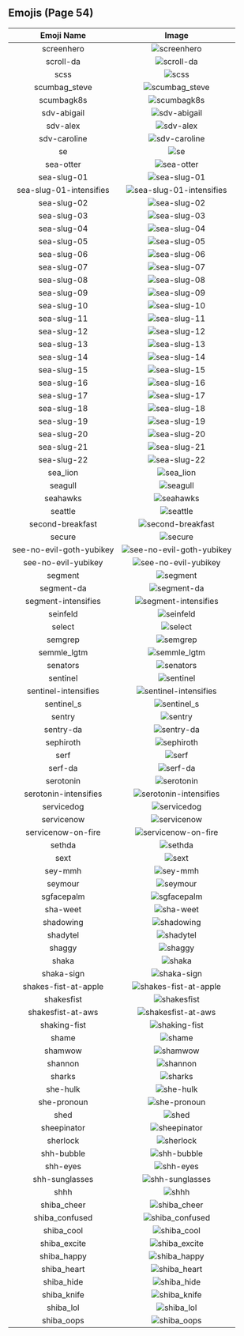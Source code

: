 
  ## Emojis (Page 54)
  |Emoji Name|Image|
  | :-: | :-: |
  |screenhero| ![screenhero](/output/screenhero.png)|
  |scroll-da| ![scroll-da](/output/scroll-da.png)|
  |scss| ![scss](/output/scss)|
  |scumbag_steve| ![scumbag_steve](/output/scumbag_steve.png)|
  |scumbagk8s| ![scumbagk8s](/output/scumbagk8s.png)|
  |sdv-abigail| ![sdv-abigail](/output/sdv-abigail.png)|
  |sdv-alex| ![sdv-alex](/output/sdv-alex.png)|
  |sdv-caroline| ![sdv-caroline](/output/sdv-caroline.png)|
  |se| ![se](/output/se.png)|
  |sea-otter| ![sea-otter](/output/sea-otter.png)|
  |sea-slug-01| ![sea-slug-01](/output/sea-slug-01.png)|
  |sea-slug-01-intensifies| ![sea-slug-01-intensifies](/output/sea-slug-01-intensifies.gif)|
  |sea-slug-02| ![sea-slug-02](/output/sea-slug-02.png)|
  |sea-slug-03| ![sea-slug-03](/output/sea-slug-03.png)|
  |sea-slug-04| ![sea-slug-04](/output/sea-slug-04.png)|
  |sea-slug-05| ![sea-slug-05](/output/sea-slug-05.png)|
  |sea-slug-06| ![sea-slug-06](/output/sea-slug-06.png)|
  |sea-slug-07| ![sea-slug-07](/output/sea-slug-07.png)|
  |sea-slug-08| ![sea-slug-08](/output/sea-slug-08.png)|
  |sea-slug-09| ![sea-slug-09](/output/sea-slug-09.png)|
  |sea-slug-10| ![sea-slug-10](/output/sea-slug-10.png)|
  |sea-slug-11| ![sea-slug-11](/output/sea-slug-11.png)|
  |sea-slug-12| ![sea-slug-12](/output/sea-slug-12.png)|
  |sea-slug-13| ![sea-slug-13](/output/sea-slug-13.png)|
  |sea-slug-14| ![sea-slug-14](/output/sea-slug-14.png)|
  |sea-slug-15| ![sea-slug-15](/output/sea-slug-15.png)|
  |sea-slug-16| ![sea-slug-16](/output/sea-slug-16.png)|
  |sea-slug-17| ![sea-slug-17](/output/sea-slug-17.png)|
  |sea-slug-18| ![sea-slug-18](/output/sea-slug-18.png)|
  |sea-slug-19| ![sea-slug-19](/output/sea-slug-19.png)|
  |sea-slug-20| ![sea-slug-20](/output/sea-slug-20.png)|
  |sea-slug-21| ![sea-slug-21](/output/sea-slug-21.png)|
  |sea-slug-22| ![sea-slug-22](/output/sea-slug-22.png)|
  |sea_lion| ![sea_lion](/output/sea_lion.png)|
  |seagull| ![seagull](/output/seagull.jpg)|
  |seahawks| ![seahawks](/output/seahawks.png)|
  |seattle| ![seattle](/output/seattle.png)|
  |second-breakfast| ![second-breakfast](/output/second-breakfast.jpg)|
  |secure| ![secure](/output/secure.gif)|
  |see-no-evil-goth-yubikey| ![see-no-evil-goth-yubikey](/output/see-no-evil-goth-yubikey.png)|
  |see-no-evil-yubikey| ![see-no-evil-yubikey](/output/see-no-evil-yubikey.png)|
  |segment| ![segment](/output/segment.png)|
  |segment-da| ![segment-da](/output/segment-da.png)|
  |segment-intensifies| ![segment-intensifies](/output/segment-intensifies.gif)|
  |seinfeld| ![seinfeld](/output/seinfeld.jpg)|
  |select| ![select](/output/select.jpg)|
  |semgrep| ![semgrep](/output/semgrep.png)|
  |semmle_lgtm| ![semmle_lgtm](/output/semmle_lgtm.png)|
  |senators| ![senators](/output/senators.png)|
  |sentinel| ![sentinel](/output/sentinel.png)|
  |sentinel-intensifies| ![sentinel-intensifies](/output/sentinel-intensifies.gif)|
  |sentinel_s| ![sentinel_s](/output/sentinel_s.png)|
  |sentry| ![sentry](/output/sentry.png)|
  |sentry-da| ![sentry-da](/output/sentry-da.png)|
  |sephiroth| ![sephiroth](/output/sephiroth.png)|
  |serf| ![serf](/output/serf.png)|
  |serf-da| ![serf-da](/output/serf-da.png)|
  |serotonin| ![serotonin](/output/serotonin.png)|
  |serotonin-intensifies| ![serotonin-intensifies](/output/serotonin-intensifies.gif)|
  |servicedog| ![servicedog](/output/servicedog.png)|
  |servicenow| ![servicenow](/output/servicenow.jpg)|
  |servicenow-on-fire| ![servicenow-on-fire](/output/servicenow-on-fire.gif)|
  |sethda| ![sethda](/output/sethda.png)|
  |sext| ![sext](/output/sext.png)|
  |sey-mmh| ![sey-mmh](/output/sey-mmh.gif)|
  |seymour| ![seymour](/output/seymour.png)|
  |sgfacepalm| ![sgfacepalm](/output/sgfacepalm.gif)|
  |sha-weet| ![sha-weet](/output/sha-weet.gif)|
  |shadowing| ![shadowing](/output/shadowing.jpg)|
  |shadytel| ![shadytel](/output/shadytel.png)|
  |shaggy| ![shaggy](/output/shaggy.png)|
  |shaka| ![shaka](/output/shaka)|
  |shaka-sign| ![shaka-sign](/output/shaka-sign.png)|
  |shakes-fist-at-apple| ![shakes-fist-at-apple](/output/shakes-fist-at-apple.png)|
  |shakesfist| ![shakesfist](/output/shakesfist.png)|
  |shakesfist-at-aws| ![shakesfist-at-aws](/output/shakesfist-at-aws)|
  |shaking-fist| ![shaking-fist](/output/shaking-fist.gif)|
  |shame| ![shame](/output/shame.png)|
  |shamwow| ![shamwow](/output/shamwow.jpg)|
  |shannon| ![shannon](/output/shannon.png)|
  |sharks| ![sharks](/output/sharks.png)|
  |she-hulk| ![she-hulk](/output/she-hulk.jpg)|
  |she-pronoun| ![she-pronoun](/output/she-pronoun.png)|
  |shed| ![shed](/output/shed.png)|
  |sheepinator| ![sheepinator](/output/sheepinator.png)|
  |sherlock| ![sherlock](/output/sherlock.png)|
  |shh-bubble| ![shh-bubble](/output/shh-bubble.gif)|
  |shh-eyes| ![shh-eyes](/output/shh-eyes.png)|
  |shh-sunglasses| ![shh-sunglasses](/output/shh-sunglasses.png)|
  |shhh| ![shhh](/output/shhh.gif)|
  |shiba_cheer| ![shiba_cheer](/output/shiba_cheer.png)|
  |shiba_confused| ![shiba_confused](/output/shiba_confused.png)|
  |shiba_cool| ![shiba_cool](/output/shiba_cool.png)|
  |shiba_excite| ![shiba_excite](/output/shiba_excite.png)|
  |shiba_happy| ![shiba_happy](/output/shiba_happy.png)|
  |shiba_heart| ![shiba_heart](/output/shiba_heart.png)|
  |shiba_hide| ![shiba_hide](/output/shiba_hide.png)|
  |shiba_knife| ![shiba_knife](/output/shiba_knife.png)|
  |shiba_lol| ![shiba_lol](/output/shiba_lol.png)|
  |shiba_oops| ![shiba_oops](/output/shiba_oops.png)|
  